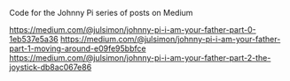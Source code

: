 Code for the Johnny Pi series of posts on Medium

https://medium.com/@julsimon/johnny-pi-i-am-your-father-part-0-1eb537e5a36
https://medium.com/@julsimon/johnny-pi-i-am-your-father-part-1-moving-around-e09fe95bbfce
https://medium.com/@julsimon/johnny-pi-i-am-your-father-part-2-the-joystick-db8ac067e86

